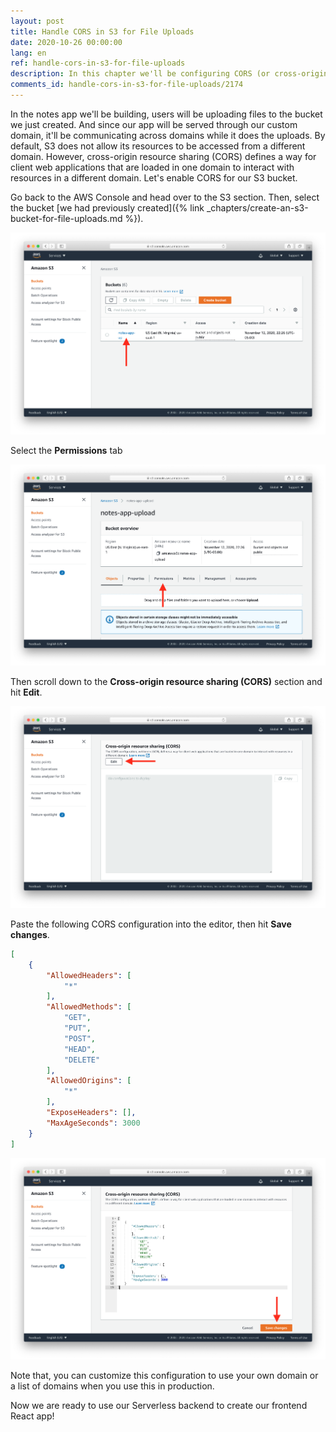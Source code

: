 ```yaml
---
layout: post
title: Handle CORS in S3 for File Uploads
date: 2020-10-26 00:00:00
lang: en 
ref: handle-cors-in-s3-for-file-uploads
description: In this chapter we'll be configuring CORS (or cross-origin resource sharing) for our AWS S3 bucket. This will allow the users of our React web app to upload files directly to our S3 bucket. Even though they'll be hosted on two different domains.
comments_id: handle-cors-in-s3-for-file-uploads/2174
---
```


In the notes app we'll be building, users will be uploading files to the bucket we just created. And since our app will be served through our custom domain, it'll be communicating across domains while it does the uploads. By default, S3 does not allow its resources to be accessed from a different domain. However, cross-origin resource sharing (CORS) defines a way for client web applications that are loaded in one domain to interact with resources in a different domain. Let's enable CORS for our S3 bucket.

Go back to the AWS Console and head over to the S3 section. Then, select the bucket [we had previously created]({% link _chapters/create-an-s3-bucket-for-file-uploads.md %}).

![Select Created S3 Bucket screenshot](/assets/s3/select-created-s3-bucket.png)

Select the **Permissions** tab

![Select S3 Bucket Permissions tab](/assets/s3/select-s3-bucket-permissions-tab.png)

Then scroll down to the **Cross-origin resource sharing (CORS)** section and hit **Edit**.

![Scroll to S3 Bucket CORS Configuration screenshot](/assets/s3/scroll-to-s3-bucket-cors-configuration.png)

Paste the following CORS configuration into the editor, then hit **Save changes**.

``` json
[
    {
        "AllowedHeaders": [
            "*"
        ],
        "AllowedMethods": [
            "GET",
            "PUT",
            "POST",
            "HEAD",
            "DELETE"
        ],
        "AllowedOrigins": [
            "*"
        ],
        "ExposeHeaders": [],
        "MaxAgeSeconds": 3000
    }
]
```

![Save S3 Bucket CORS Configuration screenshot](/assets/s3/save-s3-bucket-cors-configuration.png)

Note that, you can customize this configuration to use your own domain or a list of domains when you use this in production.

Now we are ready to use our Serverless backend to create our frontend React app!
